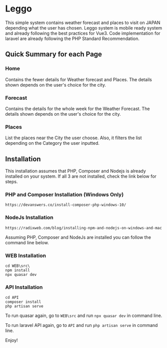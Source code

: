 # Leggo

This simple system contains weather forecast and places to visit on JAPAN depending what the user has chosen. Leggo system is mobile ready system and already following the best practices for Vue3. Code implementation for laravel are already following the PHP Standard Recommendation. 

## Quick Summary for each Page

### Home 
Contains the fewer details for Weather forecast and Places. The details shown depends on the user's choice for the city. 

### Forecast 
Contains the details for the whole week for the Weather Forecast. The details shown depends on the user's choice for the city.

### Places 
List the places near the City the user choose. Also, it filters the list depending on the Category the user inputted. 

## Installation 

This installation assumes that PHP, Composer and Nodejs is already installed on your system. If all 3 are not installed, check the link below for steps. 

### PHP and Composer Installation (Windows Only)
```
https://devanswers.co/install-composer-php-windows-10/
```

### NodeJs Installation
```
https://radixweb.com/blog/installing-npm-and-nodejs-on-windows-and-mac
```
Assuming PHP, Composer and NodeJs are installed you can follow the command line below. 

### WEB  Installation 
```
cd WEB\src\
npm install 
npx quasar dev
```

### API Installation 
```
cd API
composer install
php artisan serve
```

To run quasar again, go to `WEB\src` and run `npx quasar dev` in command line. 

To run laravel API again, go to `API` and run `php artisan serve` in command line. 

Enjoy! 



